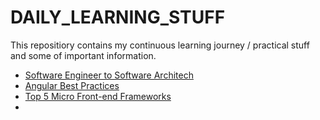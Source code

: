 # DAILY_LEARNING_STUFF

This repositiory contains my continuous learning journey / practical stuff and some of important information.

- [Software Engineer to Software Architech](https://levelup.gitconnected.com/from-software-developer-to-software-architect-roadmap-to-success-695951521d9b)
- [Angular Best Practices](https://medium.com/@alokkumar.nayak2009/angular-best-practices-fbe91f7d96db)
- [Top 5 Micro Front-end Frameworks](https://medium.com/nerd-for-tech/best-5-micro-front-end-frameworks-every-developer-should-know-f9e99a359e79)
- 
